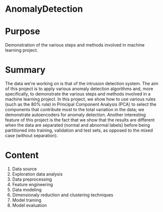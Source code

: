 # AnomalyDetection
# Purpose
Demonstration of the various steps and methods involved in machine learning project.
# Summary
The data we're working on is that of the intrusion detection system. The aim of this project is to apply various anomaly detection algorithms and, more specifically, to demonstrate the various steps and methods involved in a machine  learning project. In this project, we show how to use various rules (such as the 80% rule) in Principal Component Analysis (PCA) to select the components that contribute most to the total variation in the data; we demonstrate autoencoders for anomaly detection. Another interesting feature of this project is the fact that we show that the results are different when the data are separated (normal and abnormal labels) before being partitioned into training, validation and test sets, as opposed to the mixed case (without separation).
# Content
1. Data source
2. Exploration data analysis
3. Data preprocessing
4. Feature engineering
5. Data modeling
6. Dimensionaly reduction and clustering techniques
7. Model training
8. Model evaluation
